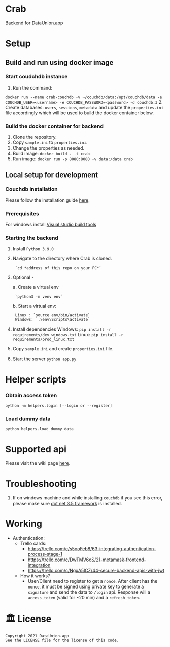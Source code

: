 # Crab
Backend for DataUnion.app

# Setup

## Build and run using docker image

### Start coudchdb instance

1. Run the command:

`docker run --name crab-couchdb -v ~/couchdb/data:/opt/couchdb/data -e COUCHDB_USER=<username> -e COUCHDB_PASSWORD=<password> -d couchdb:3`
2. Create databases: `users`, `sessions`, `metadata` and update the `properties.ini` file accordingly which will be used to build the docker container below.

### Build the docker container for backend
1. Clone the repository.
2. Copy `sample.ini` to `properties.ini`.
3. Change the properties as needed.
4. Build image: `docker build . -t crab`
5. Run image: `docker run -p 8080:8080 -v data:/data crab`

## Local setup for development

### Couchdb installation

Please follow the installation guide [here](https://docs.couchdb.org/en/stable/install/index.html).

### Prerequisites

For windows install [Visual studio build tools](https://visualstudio.microsoft.com/visual-cpp-build-tools/)

### Starting the backend
1. Install `Python 3.9.0`
2. Navigate to the directory where Crab is cloned.

        `cd *address of this repo on your PC*`
        
3. Optional - 
    
    a. Create a virtual env
        
        `python3 -m venv env`
        
    b. Start a virtual env:

        Linux : `source env/bin/activate`
        Windows: `.\env\Scripts\activate`
        
3. Install dependencies
    Windows: `pip install -r requirements/dev_windows.txt`
    Linux: `pip install -r requirements/prod_linux.txt`
    

4. Copy `sample.ini` and create `properties.ini` file.

5. Start the server `python app.py`

# Helper scripts

### Obtain access token
`python -m helpers.login [--login or --register]`

### Load dummy data

`python helpers.load_dummy_data`

# Supported api

Please visit the wiki page [here](https://github.com/DataUnion-app/Crab/wiki/Crab-backend-API).
# Troubleshooting

1. If on windows machine and while installing `couchdb` if you see this error, please make sure [dot net 3.5 framework](https://www.microsoft.com/en-in/download/details.aspx?id=21) is installed.

# Working

- Authentication:
  - Trello cards:
    - https://trello.com/c/s5ooFeb8/63-integrating-authentication-process-stage-1
    - https://trello.com/c/DwTMV6oS/21-metamask-frontend-integration
    - https://trello.com/c/NgxA5lCZ/44-secure-backend-apis-with-jwt
  - How it works?
    - User/Client need to register to get a `nonce`. After client has the `nonce`, it must be signed using private key to generate a `signature` and send the data to `/login` api. Response will a `access_token` (valid for ~20 min) and a `refresh_token`.


# 🏛 License
```text
Copyright 2021 DataUnion.app
See the LICENSE file for the license of this code.
```

